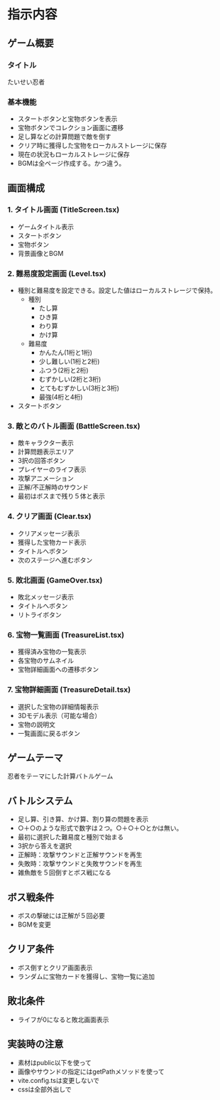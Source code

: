 # 指示内容

## ゲーム概要
### タイトル
たいせい忍者

### 基本機能
- スタートボタンと宝物ボタンを表示
- 宝物ボタンでコレクション画面に遷移
- 足し算などの計算問題で敵を倒す
- クリア時に獲得した宝物をローカルストレージに保存
- 現在の状況もローカルストレージに保存
- BGMは全ページ作成する。かつ違う。

## 画面構成
### 1. タイトル画面 (TitleScreen.tsx)
- ゲームタイトル表示
- スタートボタン
- 宝物ボタン
- 背景画像とBGM

### 2. 難易度設定画面 (Level.tsx)
- 種別と難易度を設定できる。設定した値はローカルストレージで保持。
    - 種別
        - たし算
        - ひき算
        - わり算
        - かけ算
    - 難易度
        - かんたん(1桁と1桁)
        - 少し難しい(1桁と2桁)
        - ふつう(2桁と2桁)
        - むずかしい(2桁と3桁)
        - とてもむずかしい(3桁と3桁)
        - 最強(4桁と4桁)
- スタートボタン

### 3. 敵とのバトル画面 (BattleScreen.tsx)
- 敵キャラクター表示
- 計算問題表示エリア
- 3択の回答ボタン
- プレイヤーのライフ表示
- 攻撃アニメーション
- 正解/不正解時のサウンド
- 最初はボスまで残り５体と表示

### 4. クリア画面 (Clear.tsx)
- クリアメッセージ表示
- 獲得した宝物カード表示
- タイトルへボタン
- 次のステージへ進むボタン

### 5. 敗北画面 (GameOver.tsx)
- 敗北メッセージ表示
- タイトルへボタン
- リトライボタン

### 6. 宝物一覧画面 (TreasureList.tsx)
- 獲得済み宝物の一覧表示
- 各宝物のサムネイル
- 宝物詳細画面への遷移ボタン

### 7. 宝物詳細画面 (TreasureDetail.tsx)
- 選択した宝物の詳細情報表示
- 3Dモデル表示（可能な場合）
- 宝物の説明文
- 一覧画面に戻るボタン

## ゲームテーマ
忍者をテーマにした計算バトルゲーム

## バトルシステム
- 足し算、引き算、かけ算、割り算の問題を表示
- ○＋○のような形式で数字は２つ。○＋○＋○とかは無い。
- 最初に選択した難易度と種別で始まる
- 3択から答えを選択
- 正解時：攻撃サウンドと正解サウンドを再生
- 失敗時：攻撃サウンドと失敗サウンドを再生
- 雑魚敵を５回倒すとボス戦になる

## ボス戦条件
- ボスの撃破には正解が５回必要
- BGMを変更

## クリア条件
- ボス倒すとクリア画面表示
- ランダムに宝物カードを獲得し、宝物一覧に追加

## 敗北条件
- ライフが0になると敗北画面表示

## 実装時の注意
- 素材はpublic以下を使って
- 画像やサウンドの指定にはgetPathメソッドを使って
- vite.config.tsは変更しないで
- cssは全部外出しで
